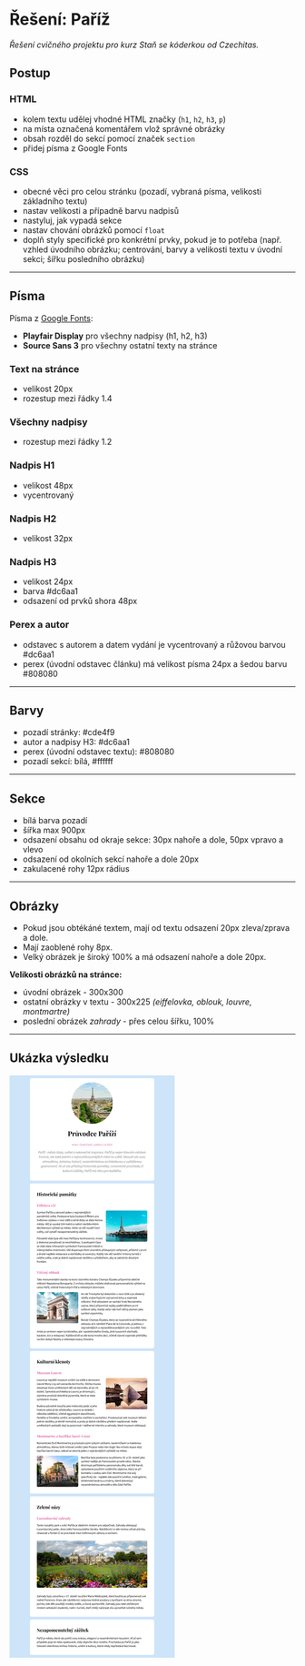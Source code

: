 # Řešení: Paříž

*Řešení cvičného projektu pro kurz Staň se kóderkou od Czechitas.*

## Postup

### HTML
- kolem textu udělej vhodné HTML značky (`h1`, `h2`, `h3`, `p`)
- na místa označená komentářem vlož správné obrázky
- obsah rozděl do sekcí pomocí značek `section`
- přidej písma z Google Fonts

### CSS
- obecné věci pro celou stránku (pozadí, vybraná písma, velikosti základního textu)
- nastav velikosti a případně barvu nadpisů
- nastyluj, jak vypadá sekce
- nastav chování obrázků pomocí `float`
- doplň styly specifické pro konkrétní prvky, pokud je to potřeba (např. vzhled úvodního obrázku; centrování, barvy a velikosti textu v úvodní sekci; šířku posledního obrázku)

---

## Písma

Písma z [Google Fonts](https://fonts.google.com):
- **Playfair Display** pro všechny nadpisy (h1, h2, h3)
- **Source Sans 3** pro všechny ostatní texty na stránce

### Text na stránce
- velikost 20px
- rozestup mezi řádky 1.4

### Všechny nadpisy
- rozestup mezi řádky 1.2

### Nadpis H1
- velikost 48px
- vycentrovaný

### Nadpis H2
- velikost 32px

### Nadpis H3
- velikost 24px
- barva #dc6aa1
- odsazení od prvků shora 48px

### Perex a autor
- odstavec s autorem a datem vydání je vycentrovaný a růžovou barvou #dc6aa1
- perex (úvodní odstavec článku) má velikost písma 24px a šedou barvu #808080

---

## Barvy

- pozadí stránky: #cde4f9
- autor a nadpisy H3: #dc6aa1
- perex (úvodní odstavec textu): #808080
- pozadí sekcí: bílá, #ffffff

---

## Sekce

- bílá barva pozadí
- šířka max 900px
- odsazení obsahu od okraje sekce: 30px nahoře a dole, 50px vpravo a vlevo
- odsazení od okolních sekcí nahoře a dole 20px
- zakulacené rohy 12px rádius

---

## Obrázky

- Pokud jsou obtékáné textem, mají od textu odsazení 20px zleva/zprava a dole.
- Mají zaoblené rohy 8px.
- Velký obrázek je široký 100% a má odsazení nahoře a dole 20px.

**Velikosti obrázků na stránce:**
- úvodní obrázek - 300x300
- ostatní obrázky v textu - 300x225 *(eiffelovka, oblouk, louvre, montmartre)*
- poslední obrázek *zahrady* - přes celou šířku, 100%

---

## Ukázka výsledku

![ukázka výsledku](ukazka-vysledku.png)